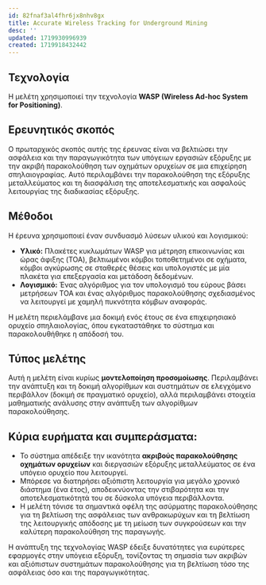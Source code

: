 ```yaml
---
id: 82fnaf3al4fhr6jx8nhv8gx
title: Accurate Wireless Tracking for Underground Mining
desc: ''
updated: 1719930996939
created: 1719918432442
---
```


## Τεχνολογία
Η μελέτη χρησιμοποιεί την τεχνολογία **WASP (Wireless Ad-hoc System for Positioning)**.

## Ερευνητικός σκοπός
Ο πρωταρχικός σκοπός αυτής της έρευνας είναι να βελτιώσει την ασφάλεια και την παραγωγικότητα των υπόγειων εργασιών εξόρυξης με την ακριβή παρακολούθηση των οχημάτων ορυχείων σε μια επιχείρηση σπηλαιογραφίας. Αυτό περιλαμβάνει την παρακολούθηση της εξόρυξης μεταλλεύματος και τη διασφάλιση της αποτελεσματικής και ασφαλούς λειτουργίας της διαδικασίας εξόρυξης.

## Μέθοδοι
Η έρευνα χρησιμοποιεί έναν συνδυασμό λύσεων υλικού και λογισμικού:
- **Υλικό:** Πλακέτες κυκλωμάτων WASP για μέτρηση επικοινωνίας και ώρας άφιξης (TOA), βελτιωμένοι κόμβοι τοποθετημένοι σε οχήματα, κόμβοι αγκύρωσης σε σταθερές θέσεις και υπολογιστές με μία πλακέτα για επεξεργασία και μετάδοση δεδομένων.
- **Λογισμικό:** Ένας αλγόριθμος για τον υπολογισμό του εύρους βάσει μετρήσεων TOA και ένας αλγόριθμος παρακολούθησης σχεδιασμένος να λειτουργεί με χαμηλή πυκνότητα κόμβων αναφοράς.

Η μελέτη περιελάμβανε μια δοκιμή ενός έτους σε ένα επιχειρησιακό ορυχείο σπηλαιολογίας, όπου εγκαταστάθηκε το σύστημα και παρακολουθήθηκε η απόδοσή του.

## Τύπος μελέτης
Αυτή η μελέτη είναι κυρίως **μοντελοποίηση προσομοίωσης**. Περιλαμβάνει την ανάπτυξη και τη δοκιμή αλγορίθμων και συστημάτων σε ελεγχόμενο περιβάλλον (δοκιμή σε πραγματικό ορυχείο), αλλά περιλαμβάνει στοιχεία μαθηματικής ανάλυσης στην ανάπτυξη των αλγορίθμων παρακολούθησης.

## Κύρια ευρήματα και συμπεράσματα:
- Το σύστημα απέδειξε την ικανότητα **ακριβούς παρακολούθησης οχημάτων ορυχείων** και διεργασιών εξόρυξης μεταλλεύματος σε ένα υπόγειο ορυχείο που λειτουργεί.
- Μπόρεσε να διατηρήσει αξιόπιστη λειτουργία για μεγάλο χρονικό διάστημα (ένα έτος), αποδεικνύοντας την στιβαρότητα και την αποτελεσματικότητά του σε δύσκολα υπόγεια περιβάλλοντα.
- Η μελέτη τόνισε τα σημαντικά οφέλη της ασύρματης παρακολούθησης για τη βελτίωση της ασφάλειας των ανθρακωρύχων και τη βελτίωση της λειτουργικής απόδοσης με τη μείωση των συγκρούσεων και την καλύτερη παρακολούθηση της παραγωγής.

Η ανάπτυξη της τεχνολογίας WASP έδειξε δυνατότητες για ευρύτερες εφαρμογές στην υπόγεια εξόρυξη, τονίζοντας τη σημασία των ακριβών και αξιόπιστων συστημάτων παρακολούθησης για τη βελτίωση τόσο της ασφάλειας όσο και της παραγωγικότητας.